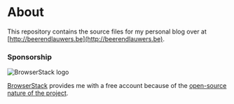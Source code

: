# About

This repository contains the source files for my personal blog over at [http://beerendlauwers.be](http://beerendlauwers.be).

### Sponsorship

![BrowserStack logo](https://raw.githubusercontent.com/beerendlauwers/HaskAnything/master/app/images/browserstack-badge.png)

[BrowserStack](https://www.browserstack.com/) provides me with a free account because of the [open-source nature of the project](https://www.browserstack.com/pricing).
